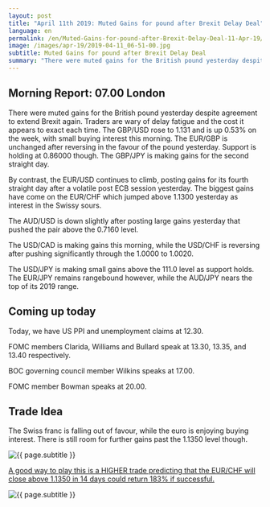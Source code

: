 ```yaml
---
layout: post
title: "April 11th 2019: Muted Gains for pound after Brexit Delay Deal"
language: en
permalink: /en/Muted-Gains-for-pound-after-Brexit-Delay-Deal-11-Apr-19/
image: /images/apr-19/2019-04-11_06-51-00.jpg
subtitle: Muted Gains for pound after Brexit Delay Deal
summary: "There were muted gains for the British pound yesterday despite agreement to extend Brexit again. Traders are wary of delay fatigue and the cost it appears to exact each time. The GBP/USD rose to 1.131 and is up 0.53% on the week, with small buying interest this morning"
---
```

## Morning Report: 07.00 London

There were muted gains for the British pound yesterday despite agreement to extend Brexit again. Traders are wary of delay fatigue and the cost it appears to exact each time. The GBP/USD rose to 1.131 and is up 0.53% on the week, with small buying interest this morning. The EUR/GBP is unchanged after reversing in the favour of the pound yesterday. Support is holding at 0.86000 though. The GBP/JPY is making gains for the second straight day. 

By contrast, the EUR/USD continues to climb, posting gains for its fourth straight day after a volatile post ECB session yesterday. The biggest gains have come on the EUR/CHF which jumped above 1.1300 yesterday as interest in the Swissy sours. 

The AUD/USD is down slightly after posting large gains yesterday that pushed the pair above the 0.7160 level. 

The USD/CAD is making gains this morning, while the USD/CHF is reversing after pushing significantly through the 1.0000 to 1.0020. 

The USD/JPY is making small gains above the 111.0 level as support holds. The EUR/JPY remains rangebound however, while the AUD/JPY nears the top of its 2019 range. 

## Coming up today	
 
Today, we have US PPI and unemployment claims at 12.30. 

FOMC members Clarida, Williams and Bullard speak at 13.30, 13.35, and 13.40 respectively. 

BOC governing council member Wilkins speaks at 17.00. 

FOMC member Bowman speaks at 20.00.  

## Trade Idea

The Swiss franc is falling out of favour, while the euro is enjoying buying interest. There is still room for further gains past the 1.1350 level though.

<img class="post-image" src="{{ site.url }}/images/apr-19/2019-04-11_06-51-00.jpg" alt="{{ page.subtitle }}" title="{{ page.subtitle }}">

<a href="%LINK%%?currency=GBP&market=forex&underlying=frxEURCHF&formname=higherlower&duration_amount=14&duration_units=d&amount=10&amount_type=stake&expiry_type=duration&barrier=1.1350" target="_blank" rel="noopener noreferrer nofollow">A good way to play this is a HIGHER trade predicting that the EUR/CHF will close above 1.1350 in 14 days could return 183% if successful.</a>

<img class="post-image" src="{{ site.url }}/images/apr-19/2019-04-11_06-53-03.jpg" alt="{{ page.subtitle }}" title="{{ page.subtitle }}">